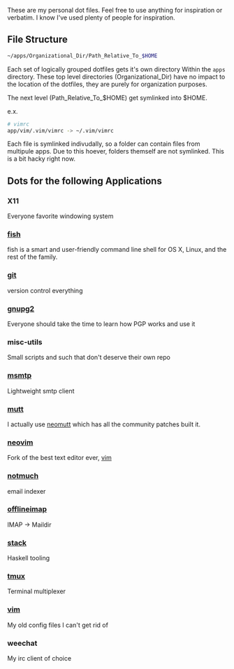 These are my personal dot files.
Feel free to use anything for inspiration or verbatim.
I know I've used plenty of people for inspiration.


## File Structure

~~~.bash
~/apps/Organizational_Dir/Path_Relative_To_$HOME
~~~

Each set of logically grouped dotfiles gets it's own directory Within the `apps` directory.
These top level directories (Organizational_Dir) have no impact to the location of the dotfiles, they are purely for organization purposes.

The next level (Path_Relative_To_$HOME) get symlinked into $HOME.

e.x.

~~~.bash
# vimrc
app/vim/.vim/vimrc -> ~/.vim/vimrc
~~~

Each file is symlinked indivudally, so a folder can contain files from multipule apps.
Due to this hoever, folders themself are not symlinked. This is a bit hacky right now.

## Dots for the following Applications

### X11
Everyone favorite windowing system

### [fish](https://fishshell.com/)

fish is a smart and user-friendly command line shell for OS X, Linux, and the rest of the family.

### [git](https://git-scm.com/)
version control everything

### [gnupg2](www.gnupg.org/)

Everyone should take the time to learn how PGP works and use it

### misc-utils

Small scripts and such that don't deserve their own repo

### [msmtp](msmtp.sourceforge.net)

Lightweight smtp client

### [mutt](www.mutt.org)

I actually use [neomutt](http://www.neomutt.org/) which has all the community patches built it.

### [neovim](https://neovim.io/)

Fork of the best text editor ever, [vim](http://www.vim.org/)

### [notmuch](https://notmuchmail.org/)
email indexer

### [offlineimap](http://www.offlineimap.org/)
IMAP -> Maildir

### [stack](https://docs.haskellstack.org/en/stable/README/)
Haskell tooling

### [tmux](https://tmux.github.io/)
Terminal multiplexer

### [vim](www.vim.org)

My old config files I can't get rid of

### weechat
My irc client of choice

